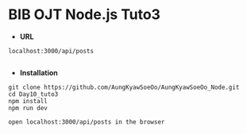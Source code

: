 # BIB OJT Node.js Tuto3
- **URL**
```
localhost:3000/api/posts


```

- **Installation**
```
git clone https://github.com/AungKyawSoeOo/AungKyawSoeOo_Node.git
cd Day10_tuto3
npm install
npm run dev

open localhost:3000/api/posts in the browser
```
